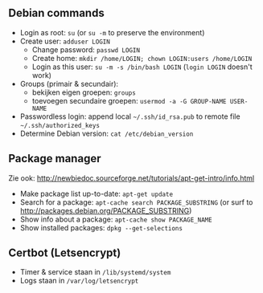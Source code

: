 Debian commands
---------------

* Login as root: `su` (or `su -m` to preserve the environment)
* Create user: `adduser LOGIN`
	- Change password: `passwd LOGIN`
	- Create home: `mkdir /home/LOGIN; chown LOGIN:users /home/LOGIN` 
	- Login as this user: `su -m -s /bin/bash LOGIN` (`login LOGIN` doesn't work)
* Groups (primair & secundair):
	- bekijken eigen groepen: `groups`
	- toevoegen secundaire groepen: `usermod -a -G GROUP-NAME USER-NAME`
* Passwordless login: append local `~/.ssh/id_rsa.pub` to remote file `~/.ssh/authorized_keys`
* Determine Debian version: `cat /etc/debian_version`


Package manager
---------------

Zie ook: <http://newbiedoc.sourceforge.net/tutorials/apt-get-intro/info.html>

* Make package list up-to-date: `apt-get update`
* Search for a package: `apt-cache search PACKAGE_SUBSTRING` (or surf to <http://packages.debian.org/PACKAGE_SUBSTRING>)
* Show info about a package: `apt-cache show PACKAGE_NAME`
* Show installed packages: `dpkg --get-selections`

Certbot (Letsencrypt)
---------------------

* Timer & service staan in `/lib/systemd/system`
* Logs staan in `/var/log/letsencrypt`


